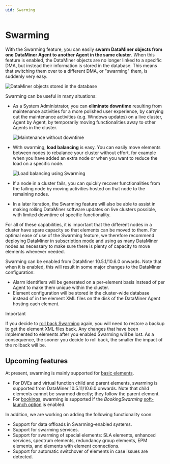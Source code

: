 ```yaml
---
uid: Swarming
---
```


# Swarming

With the Swarming feature, you can easily **swarm DataMiner objects from one DataMiner Agent to another Agent in the same cluster**. When this feature is enabled, the DataMiner objects are no longer linked to a specific DMA, but instead their information is stored in the database. This means that switching them over to a different DMA, or "swarming" them, is suddenly very easy.

![DataMiner objects stored in the database](~/dataminer/images/Swarming_database.png)

Swarming can be useful in many situations:

- As a System Administrator, you can **eliminate downtime** resulting from maintenance activities for a more polished user experience, by carrying out the maintenance activities (e.g. Windows updates) on a live cluster, Agent by Agent, by temporarily moving functionalities away to other Agents in the cluster.

  ![Maintenance without downtime](~/dataminer/images/Swarming_maintenance.png)

- With swarming, **load balancing** is easy. You can easily move elements between nodes to rebalance your cluster without effort, for example when you have added an extra node or when you want to reduce the load on a specific node.

  ![Load balancing using Swarming](~/dataminer/images/Swarming_load_balance.png)

- If a node in a cluster fails, you can quickly recover functionalities from the failing node by moving activities hosted on that node to the remaining nodes.

- In a later iteration, the Swarming feature will also be able to assist in making rolling DataMiner software updates on live clusters possible, with limited downtime of specific functionality.

For all of these capabilities, it is important that the different nodes in a cluster have spare capacity so that elements can be moved to them. For optimal ease of use of the Swarming feature, we therefore recommend deploying DataMiner in [subscription mode](xref:Pricing_Commercial_Models) and using as many DataMiner nodes as necessary to make sure there is plenty of capacity to move elements whenever needed.

Swarming can be enabled from DataMiner 10.5.1/10.6.0 onwards.<!-- RN 41490 --> Note that when it is enabled, this will result in some major changes to the DataMiner configuration:

- Alarm identifiers will be generated on a per-element basis instead of per Agent to make them unique within the cluster.
- Element configuration will be stored in the cluster-wide database instead of in the element XML files on the disk of the DataMiner Agent hosting each element.

> [!IMPORTANT]
> If you decide to [roll back Swarming](xref:SwarmingRollback) again, you will need to restore a backup to get the element XML files back. Any changes that have been implemented to elements after you enabled Swarming will be lost. As a consequence, the sooner you decide to roll back, the smaller the impact of the rollback will be.

## Upcoming features

At present, swarming is mainly supported for [basic elements](xref:SwarmingElements).

- For DVEs and virtual function child and parent elements, swarming is supported from DataMiner 10.5.11/10.6.0 onwards.<!-- RN 43793 --> Note that child elements cannot be swarmed directly; they follow the parent element.
- For [bookings](xref:SwarmingBookings), swarming is supported if the *BookingSwarming* [soft-launch option](xref:SoftLaunchOptions) is enabled.

In addition, we are working on adding the following functionality soon:

- Support for data offloads in Swarming-enabled systems.
- Support for swarming services.
- Support for swarming of special elements: SLA elements, enhanced services, spectrum elements, redundancy group elements, EPM elements, and elements with element connections.
- Support for automatic switchover of elements in case issues are detected.
